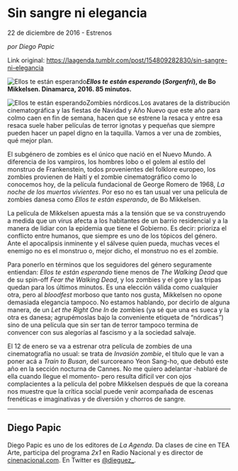 # Sin sangre ni elegancia



22 de diciembre de 2016 - Estrenos

_por Diego Papic_

Link original: https://laagenda.tumblr.com/post/154809282830/sin-sangre-ni-elegancia

![Ellos te están esperando](https://64.media.tumblr.com/1c61b5311e05b978753320aa5a24d3c4/tumblr_inline_pk22r5EJLn1t6q87u_500.jpg)***Ellos te están esperando* (*Sorgenfri*), de Bo Mikkelsen. Dinamarca, 2016. 85 minutos.**

![Ellos te están esperando](https://64.media.tumblr.com/1c61b5311e05b978753320aa5a24d3c4/tumblr_inline_pk22r5EJLn1t6q87u_500.jpg)Zombies nórdicos.Los avatares de la distribución cinematográfica y las fiestas de Navidad y Año Nuevo que este año para colmo caen en fin de semana, hacen que se estrene la resaca y entre esa resaca suele haber películas de terror ignotas y pequeñas que siempre pueden hacer un papel digno en la taquilla. Vamos a ver una de zombies, qué mejor plan.

El subgénero de zombies es el único que nació en el Nuevo Mundo. A diferencia de los vampiros, los hombres lobo o el golem al estilo del monstruo de Frankenstein, todos provenientes del folklore europeo, los zombies provienen de Haití y el zombie cinematográfico como lo conocemos hoy, de la película fundacional de George Romero de 1968, *La noche de los muertos vivientes*. Por eso no es tan usual ver una película de zombies danesa como *Ellos te están esperando*, de Bo Mikkelsen.

La película de Mikkelsen apuesta más a la tensión que se va construyendo a medida que un virus afecta a los habitantes de un barrio residencial y a la manera de lidiar con la epidemia que tiene el Gobierno. Es decir: prioriza el conflicto entre humanos, que siempre es uno de los tópicos del género. Ante el apocalipsis inminente y el sálvese quien pueda, muchas veces el enemigo no es el monstruo o, mejor dicho, el monstruo no es el zombie.

Para ponerlo en términos que los seguidores del género seguramente entiendan: *Ellos te están esperando* tiene menos de *The Walking Dead* que de su spin-off *Fear the Walking Dead*, y los zombies y el gore y las tripas quedan para los últimos minutos. Es una elección válida como cualquier otra, pero al *bloodfest* morboso que tanto nos gusta, Mikkelsen no opone demasiada elegancia tampoco. No estamos hablando, por decirlo de alguna manera, de un *Let the Right One In* de zombies (ya sé que una es sueca y la otra es danesa; agrupémoslas bajo la conveniente etiqueta de “nórdicas”) sino de una película que sin ser tan de terror tampoco termina de convencer con sus alegorías al fascismo y a la sociedad salvaje.

El 12 de enero se va a estrenar otra película de zombies de una cinematografía no usual: se trata de *Invasión zombie*, el título que le van a poner acá a *Train to Busan*, del surcoreano Yeon Sang-ho, que debutó este año en la sección nocturna de Cannes. No me quiero adelantar -hablaré de ella cuando llegue el momento- pero resulta difícil ver con ojos complacientes a la película del pobre Mikkelsen después de que la coreana nos muestre que la crítica social puede venir acompañada de escenas frenéticas e imaginativas y de diversión y chorros de sangre.

  




---

 Diego Papic
------------

 Diego Papic es uno de los editores de *La Agenda*. Da clases de cine en TEA Arte, participa del programa *2x1* en Radio Nacional y es director de [cinenacional.com](http://www.cinenacional.com/). En Twitter es [@dieguez\_](https://twitter.com/dieguez_). 

